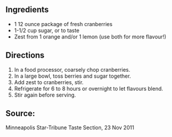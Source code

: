 <div id="wikitext">

<span id="ingredients"></span>

Ingredients
-----------

-   1 12 ounce package of fresh cranberries
-   1-1/2 cup sugar, or to taste
-   Zest from 1 orange and/or 1 lemon (use both for more flavour!)

<span id="directions"></span>

Directions
----------

1.  In a food processor, coarsely chop cranberries.
2.  In a large bowl, toss berries and sugar together.
3.  Add zest to cranberries, stir.
4.  Refrigerate for 6 to 8 hours or overnight to let flavours blend.
5.  Stir again before serving.

<span id="source"></span>

Source:
-------

Minneapolis Star-Tribune Taste Section, 23 Nov 2011

<div class="vspace">

</div>

</div>

